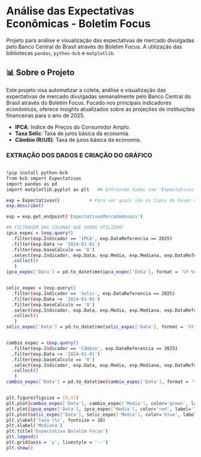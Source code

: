 # Análise das Expectativas Econômicas - Boletim Focus

Projeto para análise e visualização das expectativas de mercado divulgadas pelo Banco Central do Brasil através do Boletim Focus.
A utilização das bibliotecas `pandas`, `python-bcb` e `matplotlib`.

## 📊 Sobre o Projeto

Este projeto visa automatizar a coleta, análise e visualização das expectativas de mercado divulgadas semanalmente pelo Banco Central do Brasil através do Boletim Focus. Focado nos principais indicadores econômicos, oferece insights atualizados sobre as projeções de instituições financeiras para o ano de 2025.
- **IPCA**: Indíce de Preços do Consumidor Amplo.
- **Taxa Selic**: Taxa de juros básica da economia.
- **Câmbio (R$/US$)**: Taxa de juros básica da economia.

### EXTRAÇÃO DOS DADOS E CRIAÇÃO DO GRÁFICO
```bash

!pip install python-bcb
from bcb import Expectativas
import pandas as pd
import matplotlib.pyplot as plt   ## Extraindo dados com 'Expectativas'

exp = Expectativas()           # Para ver quais são os tipos de bases de expectativas
exp.describe()

exp = exp.get_endpoint('ExpectativasMercadoAnuais')

## FILTRAGEM DAS COLUNAS QUE VAMOS UTILIZAR!
ipca_expec = (exp.query()
  .filter(exp.Indicador == 'IPCA', exp.DataReferencia == 2025)              
  .filter(exp.Data >= '2024-01-01')                                        
  .filter(exp.baseCalculo == '0')
  .select(exp.Indicador, exp.Data, exp.Media, exp.Mediana, exp.DataReferencia) 
  .collect()                                                              
   )
ipca_expec['Data'] = pd.to_datetime(ipca_expec['Data'], format = '%Y-%m-%d')


selic_expec = (exp.query()
  .filter(exp.Indicador == 'Selic', exp.DataReferencia == 2025) 
  .filter(exp.Data >= '2024-01-01')                                       
  .filter(exp.baseCalculo == '0')
  .select(exp.Indicador, exp.Data, exp.Media, exp.Mediana, exp.DataReferencia) 
  .collect()                                                              
   )
selic_expec['Data'] = pd.to_datetime(selic_expec['Data'], format = '%Y-%m-%d')


cambio_expec = (exp.query()
  .filter(exp.Indicador == 'Câmbio', exp.DataReferencia == 2025)             
  .filter(exp.Data >= '2024-01-01')                                        
  .filter(exp.baseCalculo == '0')
  .select(exp.Indicador, exp.Data, exp.Media, exp.Mediana, exp.DataReferencia) 
  .collect()                                                              
   )
cambio_expec['Data'] = pd.to_datetime(cambio_expec['Data'], format = '%Y-%m-%d')


plt.figure(figsize = [9,4])
plt.plot(cambio_expec['Data'], cambio_expec['Media'], color='green', label='Taxa de Câmbio')  # Plot 'Media' in green
plt.plot(ipca_expec['Data'], ipca_expec['Media'], color='red', label='Taxa de IPCA')
plt.plot(selic_expec['Data'], selic_expec['Media'], color='blue', label='Taxa Selic')
plt.ylabel('Taxa (%)', fontsize = 10)
plt.xlabel('Mediana')
plt.title('Expectativa Boletim Focus')
plt.legend()
plt.grid(axis = 'y', linestyle = '--')
plt.show()
